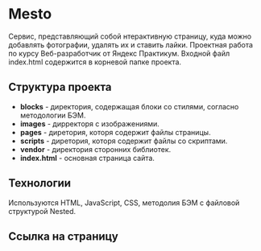 # Mesto
Сервис, представляющий собой нтерактивную страницу, куда можно добавлять фотографии, удалять их и ставить лайки. Проектная работа по курсу Веб-разработчик от Яндекс Практикум. Входной файл index.html содержится в корневой папке проекта.
## Структура проекта
+ **blocks** - директория, содержащая блоки со стилями, согласно методологии БЭМ.
+ **images** - дирректоря с изображениями.
+ **pages** - диретория, которя содержит файлы страницы.
+ **scripts** - диретория, которя содержит файлы со скриптами.
+ **vendor** - директория сторонних библиотек.
+ **index.html** - основная страница сайта.
## Технологии
Используются HTML, JavaScript, CSS, методолия БЭМ с файловой структурой Nested.
## Ссылка на страницу
